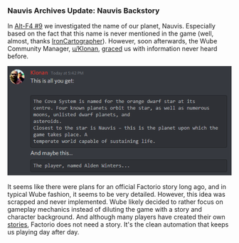 ### Nauvis Archives Update: Nauvis Backstory

In [Alt-F4 #9](https://alt-f4.blog/ALTF4-9/) we investigated the name of our planet, Nauvis. Especially based on the fact that this name is never mentioned in the game (well, almost, thanks [IronCartographer](https://discordapp.com/channels/139677590393716737/603392474458882065/766621041454874626)). However, soon afterwards, the Wube Community Manager, [u/Klonan](https://www.reddit.com/user/Klonan/), [graced](https://discordapp.com/channels/139677590393716737/603392474458882065/766687476198539264) us with information never heard before.

![](media/klonan_on_nauvis.png)

It seems like there were plans for an official Factorio story long ago, and in typical Wube fashion, it seems to be very detailed. However, this idea was scrapped and never implemented. Wube likely decided to rather focus on gameplay mechanics instead of diluting the game with a story and character background. And although many players have created their own [stories](https://www.reddit.com/r/factorio/comments/4pr8z6/im_writing_a_free_live_factorio_fanfic/?utm_source=share&utm_medium=web2x&context=3), Factorio does not need a story. It's the clean automation that keeps us playing day after day.
